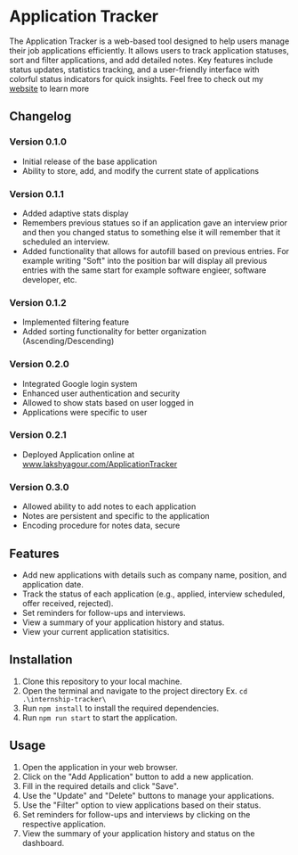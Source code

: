 # Application Tracker

The Application Tracker is a web-based tool designed to help users manage their job applications efficiently. It allows users to track application statuses, sort and filter applications, and add detailed notes. Key features include status updates, statistics tracking, and a user-friendly interface with colorful status indicators for quick insights. Feel free to check out my [website](https://lakshyag42.github.io/application-tracker.html) to learn more

## Changelog

### Version 0.1.0
- Initial release of the base application
- Ability to store, add, and modify the current state of applications

### Version 0.1.1
- Added adaptive stats display
- Remembers previous statues so if an application gave an interview prior and then you changed status to something else it will remember that it scheduled an interview.
- Added functionality that allows for autofill based on previous entries. For example writing "Soft" into the position bar will display all previous entries with the same start for example software engieer, software developer, etc.

### Version 0.1.2
- Implemented filtering feature
- Added sorting functionality for better organization (Ascending/Descending)

### Version 0.2.0
- Integrated Google login system
- Enhanced user authentication and security
- Allowed to show stats based on user logged in
- Applications were specific to user


### Version 0.2.1 
- Deployed Application online at www.lakshyagour.com/ApplicationTracker

### Version 0.3.0 
- Allowed ability to add notes to each application
- Notes are persistent and specific to the application
- Encoding procedure for notes data, secure

## Features

- Add new applications with details such as company name, position, and application date.
- Track the status of each application (e.g., applied, interview scheduled, offer received, rejected).
- Set reminders for follow-ups and interviews.
- View a summary of your application history and status.
- View your current application statisitics.

## Installation

1. Clone this repository to your local machine.
2. Open the terminal and navigate to the project directory Ex. `cd .\internship-tracker\`
3. Run `npm install` to install the required dependencies.
5. Run `npm run start` to start the application.

## Usage

1. Open the application in your web browser.
2. Click on the "Add Application" button to add a new application.
3. Fill in the required details and click "Save".
4. Use the "Update" and "Delete" buttons to manage your applications.
5. Use the "Filter" option to view applications based on their status.
6. Set reminders for follow-ups and interviews by clicking on the respective application.
7. View the summary of your application history and status on the dashboard.

